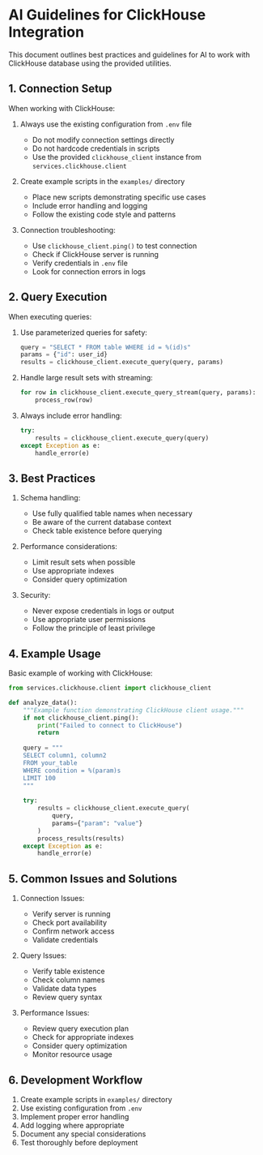 # AI Guidelines for ClickHouse Integration

This document outlines best practices and guidelines for AI to work with ClickHouse database using the provided utilities.

## 1. Connection Setup

When working with ClickHouse:

1. Always use the existing configuration from `.env` file
   - Do not modify connection settings directly
   - Do not hardcode credentials in scripts
   - Use the provided `clickhouse_client` instance from `services.clickhouse.client`

2. Create example scripts in the `examples/` directory
   - Place new scripts demonstrating specific use cases
   - Include error handling and logging
   - Follow the existing code style and patterns

3. Connection troubleshooting:
   - Use `clickhouse_client.ping()` to test connection
   - Check if ClickHouse server is running
   - Verify credentials in `.env` file
   - Look for connection errors in logs

## 2. Query Execution

When executing queries:

1. Use parameterized queries for safety:
   ```python
   query = "SELECT * FROM table WHERE id = %(id)s"
   params = {"id": user_id}
   results = clickhouse_client.execute_query(query, params)
   ```

2. Handle large result sets with streaming:
   ```python
   for row in clickhouse_client.execute_query_stream(query, params):
       process_row(row)
   ```

3. Always include error handling:
   ```python
   try:
       results = clickhouse_client.execute_query(query)
   except Exception as e:
       handle_error(e)
   ```

## 3. Best Practices

1. Schema handling:
   - Use fully qualified table names when necessary
   - Be aware of the current database context
   - Check table existence before querying

2. Performance considerations:
   - Limit result sets when possible
   - Use appropriate indexes
   - Consider query optimization

3. Security:
   - Never expose credentials in logs or output
   - Use appropriate user permissions
   - Follow the principle of least privilege

## 4. Example Usage

Basic example of working with ClickHouse:

```python
from services.clickhouse.client import clickhouse_client

def analyze_data():
    """Example function demonstrating ClickHouse client usage."""
    if not clickhouse_client.ping():
        print("Failed to connect to ClickHouse")
        return
        
    query = """
    SELECT column1, column2
    FROM your_table
    WHERE condition = %(param)s
    LIMIT 100
    """
    
    try:
        results = clickhouse_client.execute_query(
            query, 
            params={"param": "value"}
        )
        process_results(results)
    except Exception as e:
        handle_error(e)
```

## 5. Common Issues and Solutions

1. Connection Issues:
   - Verify server is running
   - Check port availability
   - Confirm network access
   - Validate credentials

2. Query Issues:
   - Verify table existence
   - Check column names
   - Validate data types
   - Review query syntax

3. Performance Issues:
   - Review query execution plan
   - Check for appropriate indexes
   - Consider query optimization
   - Monitor resource usage

## 6. Development Workflow

1. Create example scripts in `examples/` directory
2. Use existing configuration from `.env`
3. Implement proper error handling
4. Add logging where appropriate
5. Document any special considerations
6. Test thoroughly before deployment
